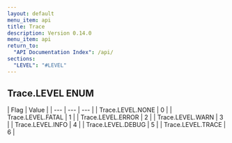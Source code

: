 ```yaml
---
layout: default
menu_item: api
title: Trace
description: Version 0.14.0
menu_item: api
return_to:
  "API Documentation Index": /api/
sections:
  "LEVEL": "#LEVEL"
---
```


## <a name="LEVEL"></a><span>Trace.</span>LEVEL <span class="tags"><span class="enum">ENUM</span></span>

| Flag | Value |
| --- | --- | --- |
| <span>Trace.LEVEL.</span>NONE | 0 |
| <span>Trace.LEVEL.</span>FATAL | 1 |
| <span>Trace.LEVEL.</span>ERROR | 2 |
| <span>Trace.LEVEL.</span>WARN | 3 |
| <span>Trace.LEVEL.</span>INFO | 4 |
| <span>Trace.LEVEL.</span>DEBUG | 5 |
| <span>Trace.LEVEL.</span>TRACE | 6 |


